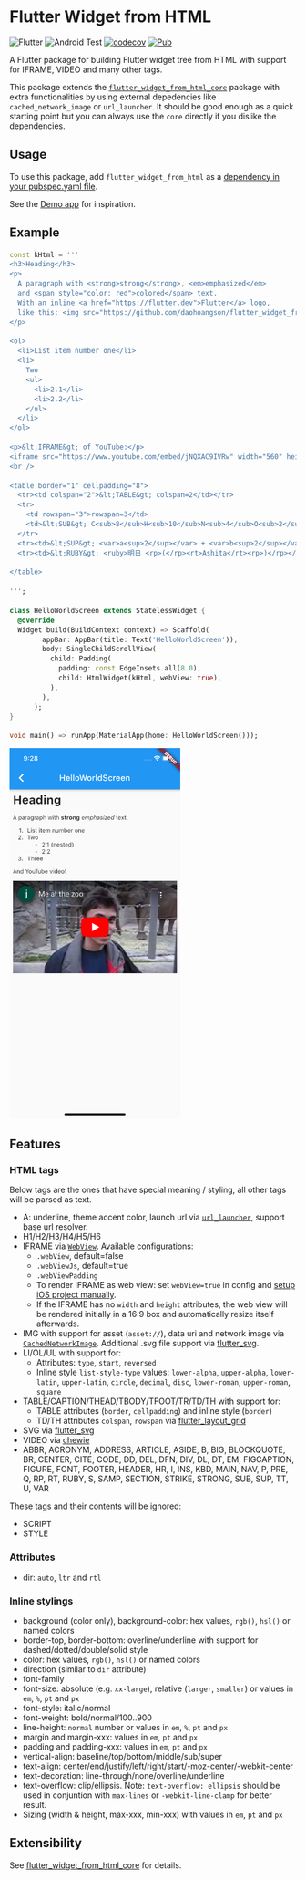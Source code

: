 # Flutter Widget from HTML

![Flutter](https://github.com/daohoangson/flutter_widget_from_html/workflows/Flutter/badge.svg)
![Android Test](https://github.com/daohoangson/flutter_widget_from_html/workflows/Android%20Test/badge.svg)
[![codecov](https://codecov.io/gh/daohoangson/flutter_widget_from_html/branch/master/graph/badge.svg)](https://codecov.io/gh/daohoangson/flutter_widget_from_html)
[![Pub](https://img.shields.io/pub/v/flutter_widget_from_html.svg)](https://pub.dev/packages/flutter_widget_from_html)

A Flutter package for building Flutter widget tree from HTML with support for IFRAME, VIDEO and many other tags.

This package extends the [`flutter_widget_from_html_core`](https://pub.dev/packages/flutter_widget_from_html_core) package with extra functionalities by using external depedencies like `cached_network_image` or `url_launcher`. It should be good enough as a quick starting point but you can always use the `core` directly if you dislike the dependencies.

## Usage

To use this package, add `flutter_widget_from_html` as a [dependency in your pubspec.yaml file](https://flutter.io/using-packages/).

See the [Demo app](https://github.com/daohoangson/flutter_widget_from_html/tree/master/demo_app) for inspiration.

## Example

```dart
const kHtml = '''
<h3>Heading</h3>
<p>
  A paragraph with <strong>strong</strong>, <em>emphasized</em>
  and <span style="color: red">colored</span> text.
  With an inline <a href="https://flutter.dev">Flutter</a> logo,
  like this: <img src="https://github.com/daohoangson/flutter_widget_from_html/raw/master/demo_app/logos/android.png" style="width: 1em" />.
</p>

<ol>
  <li>List item number one</li>
  <li>
    Two
    <ul>
      <li>2.1</li>
      <li>2.2</li>
    </ul>
  </li>
</ol>

<p>&lt;IFRAME&gt; of YouTube:</p>
<iframe src="https://www.youtube.com/embed/jNQXAC9IVRw" width="560" height="315"></iframe>
<br />

<table border="1" cellpadding="8">
  <tr><td colspan="2">&lt;TABLE&gt; colspan=2</td></tr>
  <tr>
    <td rowspan="3">rowspan=3</td>
    <td>&lt;SUB&gt; C<sub>8</sub>H<sub>10</sub>N<sub>4</sub>O<sub>2</sub></td>
  </tr>
  <tr><td>&lt;SUP&gt; <var>a<sup>2</sup></var> + <var>b<sup>2</sup></var> = <var>c<sup>2</sup></var></td></tr>
  <tr><td>&lt;RUBY&gt; <ruby>明日 <rp>(</rp><rt>Ashita</rt><rp>)</rp></ruby></td></tr>

</table>

''';

class HelloWorldScreen extends StatelessWidget {
  @override
  Widget build(BuildContext context) => Scaffold(
        appBar: AppBar(title: Text('HelloWorldScreen')),
        body: SingleChildScrollView(
          child: Padding(
            padding: const EdgeInsets.all(8.0),
            child: HtmlWidget(kHtml, webView: true),
          ),
        ),
      );
}

void main() => runApp(MaterialApp(home: HelloWorldScreen()));
```

<img src="../../demo_app/screenshots/HelloWorldScreen.png?raw=true" width="300" />

## Features

### HTML tags

Below tags are the ones that have special meaning / styling, all other tags will be parsed as text.

- A: underline, theme accent color, launch url via [`url_launcher`](https://pub.dev/packages/url_launcher), support base url resolver.
- H1/H2/H3/H4/H5/H6
- IFRAME via [`WebView`](https://pub.dev/packages/webview_flutter). Available configurations:
  - `.webView`, default=false
  - `.webViewJs`, default=true
  - `.webViewPadding`
  - To render IFRAME as web view: set `webView=true` in config and [setup iOS project manually](https://pub.dev/packages/webview_flutter#ios).
  - If the IFRAME has no `width` and `height` attributes, the web view will be rendered initially in a 16:9 box and automatically resize itself afterwards.
- IMG with support for asset (`asset://`), data uri and network image via [`CachedNetworkImage`](https://pub.dev/packages/cached_network_image). Additional .svg file support via [flutter_svg](https://pub.dev/packages/flutter_svg).
- LI/OL/UL with support for:
  - Attributes: `type`, `start`, `reversed`
  - Inline style `list-style-type` values: `lower-alpha`, `upper-alpha`, `lower-latin`, `upper-latin`, `circle`, `decimal`, `disc`, `lower-roman`, `upper-roman`, `square`
- TABLE/CAPTION/THEAD/TBODY/TFOOT/TR/TD/TH with support for:
  - TABLE attributes (`border`, `cellpadding`) and inline style (`border`)
  - TD/TH attributes `colspan`, `rowspan` via [flutter_layout_grid](https://pub.dev/packages/flutter_layout_grid)
- SVG via [flutter_svg](https://pub.dev/packages/flutter_svg)
- VIDEO via [chewie](https://pub.dev/packages/chewie)
- ABBR, ACRONYM, ADDRESS, ARTICLE, ASIDE, B, BIG, BLOCKQUOTE, BR, CENTER, CITE, CODE,
  DD, DEL, DFN, DIV, DL, DT, EM, FIGCAPTION, FIGURE, FONT, FOOTER, HEADER, HR, I, INS,
  KBD, MAIN, NAV, P, PRE, Q, RP, RT, RUBY, S, SAMP, SECTION, STRIKE, STRONG, SUB, SUP, TT, U, VAR

These tags and their contents will be ignored:

- SCRIPT
- STYLE

### Attributes

- dir: `auto`, `ltr` and `rtl`

### Inline stylings

- background (color only), background-color: hex values, `rgb()`, `hsl()` or named colors
- border-top, border-bottom: overline/underline with support for dashed/dotted/double/solid style
- color: hex values, `rgb()`, `hsl()` or named colors
- direction (similar to `dir` attribute)
- font-family
- font-size: absolute (e.g. `xx-large`), relative (`larger`, `smaller`) or values in `em`, `%`, `pt` and `px`
- font-style: italic/normal
- font-weight: bold/normal/100..900
- line-height: `normal` number or values in `em`, `%`, `pt` and `px`
- margin and margin-xxx: values in `em`, `pt` and `px`
- padding and padding-xxx: values in `em`, `pt` and `px`
- vertical-align: baseline/top/bottom/middle/sub/super
- text-align: center/end/justify/left/right/start/-moz-center/-webkit-center
- text-decoration: line-through/none/overline/underline
- text-overflow: clip/ellipsis. Note: `text-overflow: ellipsis` should be used in conjuntion with `max-lines` or `-webkit-line-clamp` for better result.
- Sizing (width & height, max-xxx, min-xxx) with values in `em`, `pt` and `px`

## Extensibility

See [flutter_widget_from_html_core](https://pub.dev/packages/flutter_widget_from_html_core#extensibility) for details.
